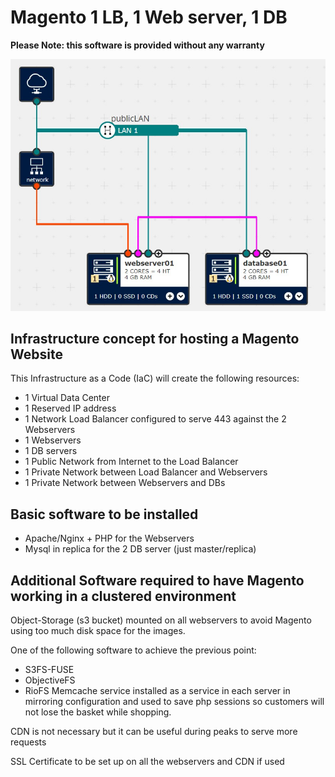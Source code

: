 # Magento 1 LB, 1 Web server, 1 DB
**Please Note: this software is provided without any warranty**

![Image](Magento1webs1db1lb.jpg "icon")

## Infrastructure concept for hosting a Magento Website
This Infrastructure as a Code (IaC) will create the following resources:
* 1 Virtual Data Center
* 1 Reserved IP address
* 1 Network Load Balancer configured to serve 443 against the 2 Webservers
* 1 Webservers
* 1 DB servers
* 1 Public Network from Internet to the Load Balancer
* 1 Private Network between Load Balancer and Webservers
* 1 Private Network between Webservers and DBs

## Basic software to be installed
- Apache/Nginx + PHP for the Webservers
- Mysql in replica for the 2 DB server (just master/replica)

## Additional Software required to have Magento working in a clustered environment
Object-Storage (s3 bucket) mounted on all webservers to avoid Magento using too much disk space for the images.

One of the following software to achieve the previous point:
* S3FS-FUSE
* ObjectiveFS
* RioFS
Memcache service installed as a service in each server in mirroring configuration and used to save php sessions so customers will not lose the basket while shopping.

CDN is not necessary but it can be useful during peaks to serve more requests

SSL Certificate to be set up on all the webservers and CDN if used
